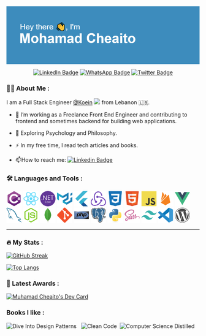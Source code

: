 <div id="header" align="center">
  <img src="/header.png"/>
</div>

<div id="badges" align="center" style="margin-top:10px;">
  <a href="https://www.linkedin.com/in/mohamad-cheaito-3718ab115" target="_blank">
  <img src="https://img.shields.io/badge/LinkedIn-blue?style=for-the-badge&logo=linkedin&logoColor=white" alt="LinkedIn Badge"/></a>
  <a href="https://wa.me/qr/HW5RN4XGESM4B1">
  <img src="https://img.shields.io/badge/(+961)76856722-green?style=for-the-badge&logo=whatsapp&logoColor=white" alt="WhatsApp Badge"/></a>
  <a href="https://twitter.com/mohamadch92">
  <img src="https://img.shields.io/badge/Twitter-blue?style=for-the-badge&logo=twitter&logoColor=white" alt="Twitter Badge"/></a>
</div>

### 👨‍💻 About Me :

I am a Full Stack Engineer <a href="https://www.koein.com/">@Koein</a> <img src="https://media.giphy.com/media/WUlplcMpOCEmTGBtBW/giphy.gif" width="30"> from Lebanon 🇱🇧.

- :telescope: I’m working as a Freelance Front End Engineer and contributing to frontend and sometimes backend for building web applications.

- :seedling: Exploring Psychology and Philosophy.

- :zap: In my free time, I read tech articles and books.

- :mailbox:How to reach me: [![Linkedin Badge](https://img.shields.io/badge/-Gmail-white?style=flat&logo=Gmail&logoColor=red)](mailto:cheaitomuhamad.92@gmail.com)

### :hammer_and_wrench: Languages and Tools :
<div>
  <img src="https://github.com/devicons/devicon/blob/master/icons/csharp/csharp-original.svg" title="Csharp" alt="Csharp" width="40" height="40"/>
  <img src="https://github.com/devicons/devicon/blob/master/icons/react/react-original.svg" title="React" alt="React" width="40" height="40"/>
  <img src="https://github.com/devicons/devicon/blob/master/icons/dotnetcore/dotnetcore-original.svg" title="DotnetCore" alt="DotnetCore" width="40" height="40"/>
  <img src="https://github.com/devicons/devicon/blob/master/icons/materialui/materialui-original.svg" title="Material UI" alt="Material UI" width="40" height="40"/>
  <img src="https://github.com/devicons/devicon/blob/master/icons/flutter/flutter-original.svg" title="Flutter" alt="Flutter" width="40" height="40"/>
  <img src="https://github.com/devicons/devicon/blob/master/icons/redux/redux-original.svg" title="Redux" alt="Redux " width="40" height="40"/>
  <img src="https://github.com/devicons/devicon/blob/master/icons/css3/css3-plain.svg"  title="CSS3" alt="CSS" width="40" height="40"/>
  <img src="https://github.com/devicons/devicon/blob/master/icons/html5/html5-original.svg" title="HTML5" alt="HTML" width="40" height="40"/>
  <img src="https://github.com/devicons/devicon/blob/master/icons/javascript/javascript-original.svg" title="JavaScript" alt="JavaScript" width="40" height="40"/>
  <img src="https://github.com/devicons/devicon/blob/master/icons/firebase/firebase-plain.svg" title="Firebase" alt="Firebase" width="40" height="40"/>
  <img src="https://github.com/devicons/devicon/blob/master/icons/vuejs/vuejs-original.svg" title="Vue"  alt="Vue" width="40" height="40"/>
  <img src="https://github.com/devicons/devicon/blob/master/icons/mysql/mysql-original.svg" title="MySQL"  alt="MySQL" width="40" height="40"/>
  <img src="https://github.com/devicons/devicon/blob/master/icons/nodejs/nodejs-original.svg" title="NodeJS" alt="NodeJS" width="40" height="40"/>
  <img src="https://github.com/devicons/devicon/blob/master/icons/mongodb/mongodb-original.svg" title="MongoDB" alt="MongoDB" width="40" height="40"/>
  <img src="https://github.com/devicons/devicon/blob/master/icons/git/git-original.svg" title="Git" alt="Git" width="40" height="40"/>
  <img src="https://github.com/devicons/devicon/blob/master/icons/php/php-original.svg" title="PHP" alt="PHP" width="40" height="40"/>
  <img src="https://github.com/devicons/devicon/blob/master/icons/postgresql/postgresql-original.svg" title="postgres" alt="postgres" width="40" height="40"/>
  <img src="https://github.com/devicons/devicon/blob/master/icons/python/python-original.svg" title="Python" alt="Python" width="40" height="40"/> 
  <img src="https://github.com/devicons/devicon/blob/master/icons/sass/sass-original.svg" title="SASS" alt="SASS" width="40" height="40"/>
  <img src="https://github.com/devicons/devicon/blob/master/icons/tailwindcss/tailwindcss-plain.svg" title="TailwindCSS" alt="TailwindCSS" width="40" height="40"/>
  <img src="https://github.com/devicons/devicon/blob/master/icons/vscode/vscode-original.svg" title="Vscode" alt="Vscode" width="40" height="40"/>
  <img src="https://github.com/devicons/devicon/blob/master/icons/wordpress/wordpress-plain.svg" title="Wordpress" alt="Wordpress" width="40" height="40"/>
</div>

---
### :fire: My Stats :
[![GitHub Streak](http://github-readme-streak-stats.herokuapp.com?user=muhamadcheaito&theme=dark&background=000000)](https://git.io/streak-stats)

[![Top Langs](https://github-readme-stats.vercel.app/api/top-langs/?username=muhamadcheaito&layout=compact&theme=vision-friendly-dark)](https://github.com/anuraghazra/github-readme-stats)

### 🥇 Latest Awards :
<a href="https://app.daily.dev/muhamadcheaito"><img src="https://api.daily.dev/devcards/bb0b0d7a387748e093b3c79c82442654.png?r=8gi" width="300" alt="Muhamad Cheaito's Dev Card"/></a>

### Books I like :
<div>
  <img src="https://i.gr-assets.com/images/S/compressed.photo.goodreads.com/books/1543945452l/43125355._SY475_.jpg" title="Dive Into Design Patterns" alt="Dive Into Design Patterns" height="" width="200px" height="290px"/> &nbsp;
  <img src="https://images-na.ssl-images-amazon.com/images/I/41xShlnTZTL._SX218_BO1,204,203,200_QL40_FMwebp_.jpg" title="Clean Code" alt="Clean Code"/>&nbsp;
  <img src="https://m.media-amazon.com/images/P/0997316004.01._SCLZZZZZZZ_SX500_.jpg" title="Computer Science Distilled" alt="Computer Science Distilled" width="200px" height="290px"/>
</div>
